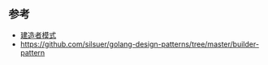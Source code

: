 ```go

```

## 参考

- [建造者模式](https://www.runoob.com/design-pattern/builder-pattern.html)
- https://github.com/silsuer/golang-design-patterns/tree/master/builder-pattern

